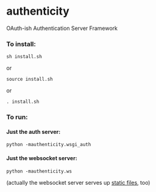 # authenticity
OAuth-ish Authentication Server Framework

### To install:

```
sh install.sh
```

or 

```
source install.sh
```

or 

```
. install.sh
```

### To run:

#### Just the auth server:

```
python -mauthenticity.wsgi_auth
```

#### Just the websocket server:

```
python -mauthenticity.ws
```

(actually the websocket server serves up <a href="http://localhost:8080/static/index.html">static files</a>, too)
